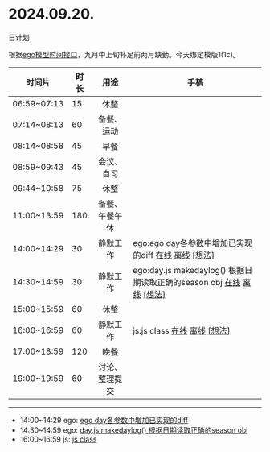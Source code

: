# 2024.09.20.
日计划

根据[ego模型时间接口](https://gitee.com/hyg/blog/blob/master/timeflow.md)，九月中上旬补足前两月缺勤。今天绑定模版1(1c)。

| 时间片 | 时长 | 用途 | 手稿 |
| --- | --- | :---: | --- |
| 06:59~07:13 | 15 | 休整 |  |
| 07:14~08:13 | 60 | 备餐、运动 |  |
| 08:14~08:58 | 45 | 早餐 |  |
| 08:59~09:43 | 45 | 会议、自习 |  |
| 09:44~10:58 | 75 | 休整 |  |
| 11:00~13:59 | 180 | 备餐、午餐午休 |  |
| 14:00~14:29 | 30 | 静默工作 | ego:ego day各参数中增加已实现的diff [在线](http://simp.ly/p/8t3vlk) [离线](../../draft/2024/09/20240920140000.md) <a href="mailto:huangyg@mars22.com?subject=关于2024.09.20.[ego:ego day各参数中增加已实现的diff]任务&body=日期: 20240920%0D%0A序号: 6%0D%0A手稿:../../draft/2024/09/20240920140000.md%0D%0A---请勿修改邮件主题及以上内容 从下一行开始写您的想法---%0D%0A">[想法]</a> |
| 14:30~14:59 | 30 | 静默工作 | ego:day.js makedaylog() 根据日期读取正确的season obj [在线](http://simp.ly/p/5k9gJy) [离线](../../draft/2024/09/20240920143000.md) <a href="mailto:huangyg@mars22.com?subject=关于2024.09.20.[ego:day.js makedaylog() 根据日期读取正确的season obj]任务&body=日期: 20240920%0D%0A序号: 7%0D%0A手稿:../../draft/2024/09/20240920143000.md%0D%0A---请勿修改邮件主题及以上内容 从下一行开始写您的想法---%0D%0A">[想法]</a> |
| 15:00~15:59 | 60 | 休整 |  |
| 16:00~16:59 | 60 | 静默工作 | js:js class [在线](http://simp.ly/p/4QDThK) [离线](../../draft/2024/09/20240920160000.md) <a href="mailto:huangyg@mars22.com?subject=关于2024.09.20.[js:js class]任务&body=日期: 20240920%0D%0A序号: 9%0D%0A手稿:../../draft/2024/09/20240920160000.md%0D%0A---请勿修改邮件主题及以上内容 从下一行开始写您的想法---%0D%0A">[想法]</a> |
| 17:00~18:59 | 120 | 晚餐 |  |
| 19:00~19:59 | 60 | 讨论、整理提交 |  |

---

- 14:00~14:29	ego: [ego day各参数中增加已实现的diff](../../draft/2024/09/20240920.00.md)
- 14:30~14:59	ego: [day.js makedaylog() 根据日期读取正确的season obj](../../draft/2024/09/20240920.01.md)
- 16:00~16:59	js: [js class](../../draft/2024/09/20240920.02.md)
